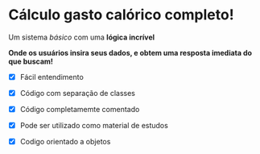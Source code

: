 # Cálculo gasto calórico completo!
Um sistema _básico_ com uma **lógica incrível** 

 **Onde os usuários insira seus dados, e obtem uma resposta imediata do que buscam!** 

 - [x] Fácil entendimento
 - [x] Código com separação de classes
 - [x] Código completamemte comentado
 - [x] Pode ser utilizado como material de estudos
 - [x] Codigo orientado a objetos 
 
